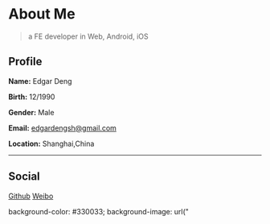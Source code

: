 # About Me

> a FE developer in Web, Android, iOS

## Profile

**Name:** Edgar Deng  
 
**Birth:** 12/1990
 
**Gender:** Male
 
**Email:** edgardengsh@gmail.com

**Location:** Shanghai,China


****



## Social

[Github](https://github.com/edgardeng) 
[Weibo](https://weibo.com/edgardeng)



background-color: #330033;
        background-image: url("
